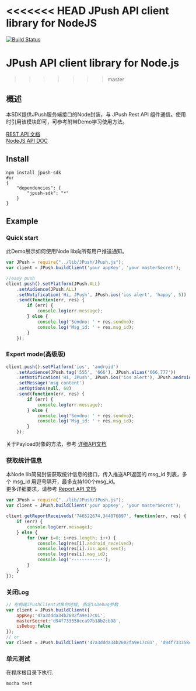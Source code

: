 <<<<<<< HEAD
JPush API client library for NodeJS
=======
[![Build Status](https://travis-ci.org/jpush/jpush-api-nodejs-client.svg?branch=master)](https://travis-ci.org/jpush/jpush-api-nodejs-client)

# JPush API client library for Node.js
>>>>>>> master

## 概述
本SDK提供JPush服务端接口的Node封装，与 JPush Rest API 组件通信。使用时引用该模块即可，可参考附带Demo学习使用方法。

[REST API 文档][1]  
[NodeJS API DOC][2]


## Install
```
npm install jpush-sdk
#or
{
    "dependencies": {
        "jpush-sdk": "*"
    }
}
```


## Example

### Quick start
此Demo展示如何使用Node lib向所有用户推送通知。
``` js
var JPush = require("../lib/JPush/JPush.js");
var client = JPush.buildClient('your appKey', 'your masterSecret');

//easy push
client.push().setPlatform(JPush.ALL)
    .setAudience(JPush.ALL)
    .setNotification('Hi, JPush', JPush.ios('ios alert', 'happy', 5))
    .send(function(err, res) {
        if (err) {
            console.log(err.message);
        } else {
            console.log('Sendno: ' + res.sendno);
            console.log('Msg_id: ' + res.msg_id);
        }
    });
```

### Expert mode(高级版)

``` js
client.push().setPlatform('ios', 'android')
    .setAudience(JPush.tag('555', '666'), JPush.alias('666,777'))
    .setNotification('Hi, JPush', JPush.ios('ios alert'), JPush.android('android alert', null, 1))
    .setMessage('msg content')
    .setOptions(null, 60)
    .send(function(err, res) {
        if (err) {
            console.log(err.message);
        } else {
            console.log('Sendno: ' + res.sendno);
            console.log('Msg_id: ' + res.msg_id);
        }
    });

```

关于Payload对象的方法，参考 [详细API文档][4]

### 获取统计信息
本Node lib简易封装获取统计信息的接口，传入推送API返回的 msg_id 列表，多个 msg_id 用逗号隔开，最多支持100个msg_id。  
更多详细要求，请参考 [Report API 文档][5]

```js
var JPush = require("../lib/JPush/JPush.js");
var client = JPush.buildClient('your appKey', 'your masterSecret');

client.getReportReceiveds('746522674,344076897', function(err, res) {
    if (err) {
        console.log(err.message);
    } else {
        for (var i=0; i<res.length; i++) {
            console.log(res[i].android_received);
            console.log(res[i].ios_apns_sent);
            console.log(res[i].msg_id);
            console.log('------------');
        }
    }
});
```

### 关闭Log

```js
// 在构建JPushClient对象的时候, 指定isDebug参数
var client = JPush.buildClient({
    appKey:'47a3ddda34b2602fa9e17c01',
    masterSecret:'d94f733358cca97b18b2cb98',
    isDebug:false
});
// or
var client = JPush.buildClient('47a3ddda34b2602fa9e17c01', 'd94f733358cca97b18b2cb98', null, false);
```

### 单元测试

在程序根目录下执行.
```
mocha test 
```


  [1]: http://docs.jpush.cn/display/dev/Push-API-v3
  [2]: doc/api.md
  [3]: http://docs.jpush.cn/display/dev/Push-API-v3#Push-API-v3-%E6%8E%A8%E9%80%81%E5%AF%B9%E8%B1%A1
  [4]: doc/api.md
  [5]: http://docs.jpush.cn/display/dev/Report-API



